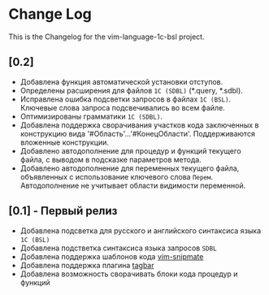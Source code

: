 # Change Log

This is the Changelog for the vim-language-1c-bsl project.

## [0.2]

* Добавлена функция автоматической установки отступов.
* Определены расширения для файлов `1C (SDBL)` (*.query, *.sdbl).
* Исправлена ошибка подсветки запросов в файлах `1C (BSL)`.
Ключевые слова запроса подсвечивались во всем файле.
* Оптимизированы грамматики `1C (SDBL)`.
* Добавлена поддержка сворачивания участков кода заключенных в конструкцию вида '#Область'...'#КонецОбласти'.
Поддерживаются вложенные конструкции.
* Добавлено автодополнение для процедур и функций текущего файла, с выводом в подсказке параметров метода.
* Добавлено автодополнение для переменных текущего файла, объявленных с использование ключевого слова `Перем`.
Автодополнение не учитывает области видимости переменной.

## [0.1] - Первый релиз

* Добавлена подсветка для русского и английского синтаксиса языка `1C (BSL)`
* Добавлена подстветка синтаксиса языка запросов `SDBL`
* Добавлена поддержка шаблонов кода [vim-snipmate](https://github.com/garbas/vim-snipmate)
* Добавлена поддержка плагина [tagbar](https://github.com/majutsushi/tagbar)
* Добавлена возможность сворачивать блоки кода процедур и функций

